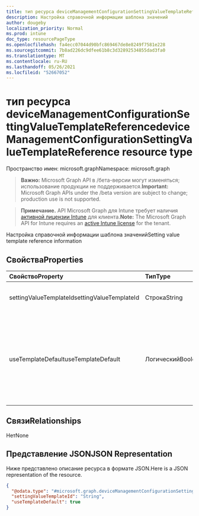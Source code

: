 ```yaml
---
title: тип ресурса deviceManagementConfigurationSettingValueTemplateReference
description: Настройка справочной информации шаблона значений
author: dougeby
localization_priority: Normal
ms.prod: intune
doc_type: resourcePageType
ms.openlocfilehash: fa4ecc07044d90bfc869467de8e8249f7581e228
ms.sourcegitcommit: 7b8ad226dc9dfee61b8c3d32892534855dad3fa0
ms.translationtype: MT
ms.contentlocale: ru-RU
ms.lasthandoff: 05/26/2021
ms.locfileid: "52667052"
---
```

# <a name="devicemanagementconfigurationsettingvaluetemplatereference-resource-type"></a><span data-ttu-id="bbb32-103">тип ресурса deviceManagementConfigurationSettingValueTemplateReference</span><span class="sxs-lookup"><span data-stu-id="bbb32-103">deviceManagementConfigurationSettingValueTemplateReference resource type</span></span>

<span data-ttu-id="bbb32-104">Пространство имен: microsoft.graph</span><span class="sxs-lookup"><span data-stu-id="bbb32-104">Namespace: microsoft.graph</span></span>

> <span data-ttu-id="bbb32-105">**Важно:** Microsoft Graph API в /бета-версии могут изменяться; использование продукции не поддерживается.</span><span class="sxs-lookup"><span data-stu-id="bbb32-105">**Important:** Microsoft Graph APIs under the /beta version are subject to change; production use is not supported.</span></span>

> <span data-ttu-id="bbb32-106">**Примечание.** API Microsoft Graph для Intune требует наличия [активной лицензии Intune](https://go.microsoft.com/fwlink/?linkid=839381) для клиента.</span><span class="sxs-lookup"><span data-stu-id="bbb32-106">**Note:** The Microsoft Graph API for Intune requires an [active Intune license](https://go.microsoft.com/fwlink/?linkid=839381) for the tenant.</span></span>

<span data-ttu-id="bbb32-107">Настройка справочной информации шаблона значений</span><span class="sxs-lookup"><span data-stu-id="bbb32-107">Setting value template reference information</span></span>

## <a name="properties"></a><span data-ttu-id="bbb32-108">Свойства</span><span class="sxs-lookup"><span data-stu-id="bbb32-108">Properties</span></span>
|<span data-ttu-id="bbb32-109">Свойство</span><span class="sxs-lookup"><span data-stu-id="bbb32-109">Property</span></span>|<span data-ttu-id="bbb32-110">Тип</span><span class="sxs-lookup"><span data-stu-id="bbb32-110">Type</span></span>|<span data-ttu-id="bbb32-111">Описание</span><span class="sxs-lookup"><span data-stu-id="bbb32-111">Description</span></span>|
|:---|:---|:---|
|<span data-ttu-id="bbb32-112">settingValueTemplateId</span><span class="sxs-lookup"><span data-stu-id="bbb32-112">settingValueTemplateId</span></span>|<span data-ttu-id="bbb32-113">Строка</span><span class="sxs-lookup"><span data-stu-id="bbb32-113">String</span></span>|<span data-ttu-id="bbb32-114">Настройка id шаблона значений</span><span class="sxs-lookup"><span data-stu-id="bbb32-114">Setting value template id</span></span>|
|<span data-ttu-id="bbb32-115">useTemplateDefault</span><span class="sxs-lookup"><span data-stu-id="bbb32-115">useTemplateDefault</span></span>|<span data-ttu-id="bbb32-116">Логический</span><span class="sxs-lookup"><span data-stu-id="bbb32-116">Boolean</span></span>|<span data-ttu-id="bbb32-117">Указывает, следует ли обновлять значение параметра политики, чтобы соответствовать значению параметра шаблона по умолчанию</span><span class="sxs-lookup"><span data-stu-id="bbb32-117">Indicates whether to update policy setting value to match template setting default value</span></span>|

## <a name="relationships"></a><span data-ttu-id="bbb32-118">Связи</span><span class="sxs-lookup"><span data-stu-id="bbb32-118">Relationships</span></span>
<span data-ttu-id="bbb32-119">Нет</span><span class="sxs-lookup"><span data-stu-id="bbb32-119">None</span></span>

## <a name="json-representation"></a><span data-ttu-id="bbb32-120">Представление JSON</span><span class="sxs-lookup"><span data-stu-id="bbb32-120">JSON Representation</span></span>
<span data-ttu-id="bbb32-121">Ниже представлено описание ресурса в формате JSON.</span><span class="sxs-lookup"><span data-stu-id="bbb32-121">Here is a JSON representation of the resource.</span></span>
<!-- {
  "blockType": "resource",
  "@odata.type": "microsoft.graph.deviceManagementConfigurationSettingValueTemplateReference"
}
-->
``` json
{
  "@odata.type": "#microsoft.graph.deviceManagementConfigurationSettingValueTemplateReference",
  "settingValueTemplateId": "String",
  "useTemplateDefault": true
}
```





